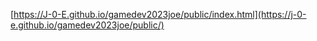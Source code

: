 [https://J-0-E.github.io/gamedev2023joe/public/index.html](https://j-0-e.github.io/gamedev2023joe/public/)
